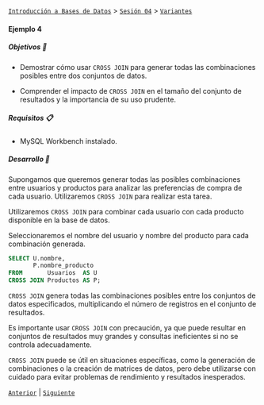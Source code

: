 [`Introducción a Bases de Datos`](../../../README.md) > [`Sesión 04`](../../README.md) > [`Variantes`](../README.md)

#### Ejemplo 4

##### Objetivos 🎯

- Demostrar cómo usar `CROSS JOIN` para generar todas las combinaciones posibles entre dos conjuntos de datos.

- Comprender el impacto de `CROSS JOIN` en el tamaño del conjunto de resultados y la importancia de su uso prudente.

##### Requisitos 📋

- MySQL Workbench instalado.

##### Desarrollo 🚀

Supongamos que queremos generar todas las posibles combinaciones entre usuarios y productos para analizar las preferencias de compra de cada usuario. Utilizaremos `CROSS JOIN` para realizar esta tarea.

Utilizaremos `CROSS JOIN` para combinar cada usuario con cada producto disponible en la base de datos.

Seleccionaremos el nombre del usuario y nombre del producto para cada combinación generada.

```sql
SELECT U.nombre, 
       P.nombre_producto
FROM       Usuarios  AS U
CROSS JOIN Productos AS P;
```

`CROSS JOIN` genera todas las combinaciones posibles entre los conjuntos de datos especificados, multiplicando el número de registros en el conjunto de resultados.

Es importante usar `CROSS JOIN` con precaución, ya que puede resultar en conjuntos de resultados muy grandes y consultas ineficientes si no se controla adecuadamente.

`CROSS JOIN` puede se útil en situaciones específicas, como la generación de combinaciones o la creación de matrices de datos, pero debe utilizarse con cuidado para evitar problemas de rendimiento y resultados inesperados.

[`Anterior`](../README.md) | [`Siguiente`](../reto04/README.md)
